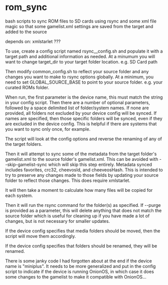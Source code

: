 # rom_sync
bash scripts to sync ROM files to SD cards using rsync and some xml file magic so that some gamelist.xml settings are saved from the target and added to the source

depends on:
xmlstarlet
???

To use, create a config script named rsync_<yourdevice>_config.sh and populate it with a target path and additional information as needed.  At a minumum you will want to change target_dir to your target folder location. e.g. SD Card path

Then modify common_config.sh to reflect your source folder and any changes you want to make to rsync options globally.  At a minimum, you need to set GLOBAL_SOURCE_BASE to point to your source folder. e.g. your curated ROMs folder.

When run, the first parameter is the device name, this must match the string in your config script.  Then there are a number of optional parameters, followed by a space delimited list of folder/system names. If none are provided, all folders not excluded by your device config will be synced.  If names are specified, then those specific folders will be synced, even if they are excluded in the device config.  This is helpful if there are systems that you want to sync only once, for example. 

The script will look at the config options and reverse the renaming of any of the target folders.

Then it will attempt to sync some of the metadata from the target folder's gamelist.xml to the source folder's gamelist.xml.  This can be avoided with --skip-gamelist-sync which will skip this step entirely.  Metadata synced includes favorites, crc32, cheevosId, and cheeveosHash.  This is intended to try to preserve any changes made to those fields by updating your source folder to reflect those changes.  This does require xmlstarlet.

It will then take a moment to calculate how many files will be copied for each system.

Then it will run the rsync command for the folder(s) as specified.  If --purge is provided as a parameter, this will delete anything that does not match the source folder which is useful for cleaning up if you have made a lot of changes, but is not necessary for smaller updates.

If the device config specifies that media folders should be moved, then the script will move them accordingly.

If the device config specifies that folders should be renamed, they will be renamed.

There is some janky code I had forgotten about at the end if the device name is "miniplus".  It needs to be more generalized and put in the config script to indicate if the device is running OnionOS, in which case it does some changes to the gamelist to make it compatible with OnionOS...
